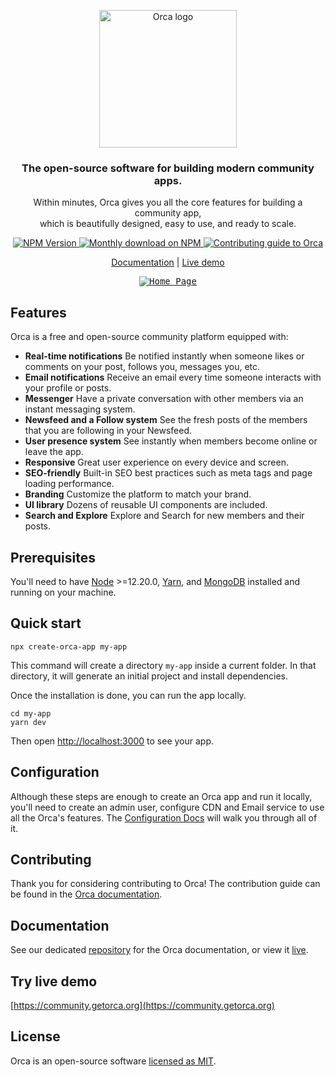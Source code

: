 <p align="center">
  <a href="https://getorca.org">
    <img src="https://getorca.org/img/logo-full.png" width="220px" alt="Orca logo" />
  </a>
</p>

<h3 align="center">The open-source software for building modern community apps.</h3>
<p align="center">Within minutes, Orca gives you all the core features for building a community app, <br /> which is beautifully designed, easy to use, and ready to scale.</p>

<p align="center">
  <a href="https://www.npmjs.com/package/create-orca-app">
    <img src="https://img.shields.io/npm/v/create-orca-app/latest.svg" alt="NPM Version" />
  </a>
  <a href="https://www.npmjs.com/package/create-orca-app">
    <img src="https://img.shields.io/npm/dm/create-orca-app.svg" alt="Monthly download on NPM" />
  </a>
  <a href="https://getorca.org/docs/contributing">
    <img src="https://img.shields.io/badge/PRs-welcome-green.svg" alt="Contributing guide to Orca" />
  </a>
</p>

<p align="center">
  <a href="https://getorca.org/docs/getting-started/installation">Documentation</a> | <a href="https://community.getorca.org">Live demo</a>
</p>

<p align="center">
  <a href="https://getorca.org">
    <kbd><img src="https://res.cloudinary.com/dkkf9iqnd/image/upload/v1633071697/community/Home_Page.png" alt="Home Page" /></kbd>
  </a>
</p>

## Features

Orca is a free and open-source community platform equipped with:

- **Real-time notifications** Be notified instantly when someone likes or comments on your post, follows you, messages you, etc.
- **Email notifications** Receive an email every time someone interacts with your profile or posts.
- **Messenger** Have a private conversation with other members via an instant messaging system.
- **Newsfeed and a Follow system** See the fresh posts of the members that you are following in your Newsfeed.
- **User presence system** See instantly when members become online or leave the app.
- **Responsive** Great user experience on every device and screen.
- **SEO-friendly** Built-in SEO best practices such as meta tags and page loading performance.
- **Branding** Customize the platform to match your brand.
- **UI library** Dozens of reusable UI components are included.
- **Search and Explore** Explore and Search for new members and their posts.

## Prerequisites

You'll need to have [Node](https://nodejs.org) >=12.20.0, [Yarn](https://yarnpkg.com), and [MongoDB](https://www.mongodb.com) installed and running on your machine.

## Quick start

```
npx create-orca-app my-app
```

This command will create a directory `my-app` inside a current folder. In that directory, it will generate an initial project and install dependencies.

Once the installation is done, you can run the app locally.

```
cd my-app
yarn dev
```

Then open [http://localhost:3000](http://localhost:3000) to see your app.

## Configuration

Although these steps are enough to create an Orca app and run it locally, you'll need to create an admin user, configure CDN and Email service to use all the Orca's features. The [Configuration Docs](https://getorca.org/docs/getting-started/configuration) will walk you through all of it.

## Contributing

Thank you for considering contributing to Orca! The contribution guide can be found in the [Orca documentation](https://getorca.org/docs/contributing).

## Documentation

See our dedicated [repository](https://github.com/dimimikadze/getorca.org) for the Orca documentation, or view it [live](https://getorca.org/docs/getting-started/installation).

## Try live demo

[https://community.getorca.org](https://community.getorca.org)

## License

Orca is an open-source software [licensed as MIT](./LICENSE).

